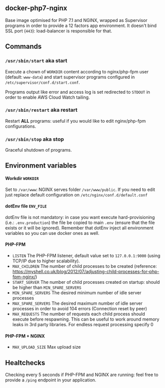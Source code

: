 docker-php7-nginx
---

Base image optimised for PHP 7.1 and NGINX, wrapped as Supervisor programs in order to provide a 12 factors app
environment. It doesn't bind SSL port (`443`): load-balancer is responsible for that.



Commands
---
### `/usr/sbin/start` aka start
Execute a chown of `WORKDIR` content according to nginx/php-fpm user (default: `www-data`) and start supervisor programs
configured in `/etc/supervisor/conf.d/start.conf`.

Programs output like error and access log is set redirected to `STDOUT` in order to enable AWS Cloud Watch tailing.

### `/usr/sbin/restart` aka restart
Restart **ALL** programs: useful if you would like to edit nginx/php-fpm configurations.

### `/usr/sbin/stop` aka stop
Graceful shutdown of programs.



Environment variables
---

#### Workdir `WORKDIR`
Set to `/var/www`: NGINX serves folder `/var/www/public`. If you need to edit just replace default configuration on
`/etc/nginx/conf.d/default.conf`

#### dotEnv file `ENV_FILE`
dotEnv file is not mandatory: in case you want execute hard-provisioning (i.e.: `.env.production`) the file be copied to
main `.env` (ensure that the file exists or it will be ignored).
Remember that dotEnv inject all environment variables so you can use docker ones as well.


#### PHP-FPM
- `LISTEN` The PHP-FPM listener, default value set to `127.0.0.1:9000` (using TCP/IP due to higher scalability).
- `MAX_CHILDREN` The number of child processes to be created
                 (reference: https://myshell.co.uk/blog/2012/07/adjusting-child-processes-for-php-fpm-nginx/)
- `START_SERVER` The number of child processes created on startup: should be higher than `MIN_SPARE_SERVERS`
- `MIN_SPARE_SERVERS` The desired minimum number of idle server processes
- `MAX_SPARE_SERVERS` The desired maximum number of idle server processes in order to avoid 104 errors
                      (Connection reset by peer)
- `MAX_REQUESTS` The number of requests each child process should execute before respawning. This can be useful to work
                 around memory leaks in 3rd party libraries. For endless request processing specify 0

#### PHP-FPM + NGINX
- `MAX_UPLOAD_SIZE` Max upload size



Healtchecks
---
Checking every 5 seconds if PHP-FPM and NGINX are running: feel free to provide a `/ping` endpoint in your application.